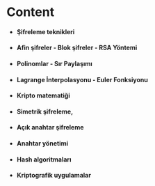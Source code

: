 # Content

* #### Şifreleme teknikleri


* #### Afin şifreler - Blok şifreler - RSA Yöntemi


* #### Polinomlar - Sır Paylaşımı


* #### Lagrange İnterpolasyonu - Euler Fonksiyonu


* #### Kripto matematiği


* #### Simetrik şifreleme,


* #### Açık anahtar şifreleme


* #### Anahtar yönetimi


* #### Hash algoritmaları


* #### Kriptografik uygulamalar

